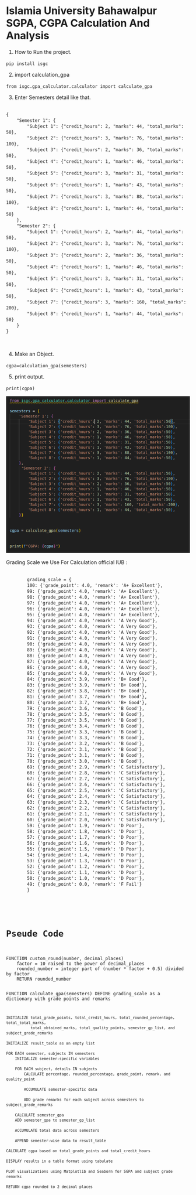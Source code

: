 # Islamia University Bahawalpur SGPA, CGPA Calculation And Analysis

1. How to Run the project.

`pip install isgc`

2. import calculation_gpa

`from isgc.gpa_calculator.calculator import calculate_gpa`


3. Enter Semesters detail like that.


<div>
    <pre>
        <code id="semesters" class="json">
{
    "Semester 1": {
        "Subject 1": {"credit_hours": 2, "marks": 44, "total_marks": 50},
        "Subject 2": {"credit_hours": 3, "marks": 76, "total_marks": 100},
        "Subject 3": {"credit_hours": 2, "marks": 36, "total_marks": 50},
        "Subject 4": {"credit_hours": 1, "marks": 46, "total_marks": 50},
        "Subject 5": {"credit_hours": 3, "marks": 31, "total_marks": 50},
        "Subject 6": {"credit_hours": 1, "marks": 43, "total_marks": 50},
        "Subject 7": {"credit_hours": 3, "marks": 88, "total_marks": 100},
        "Subject 8": {"credit_hours": 1, "marks": 44, "total_marks": 50}
    },
    "Semester 2": {
        "Subject 1": {"credit_hours": 2, "marks": 44, "total_marks": 50},
        "Subject 2": {"credit_hours": 3, "marks": 76, "total_marks": 100},
        "Subject 3": {"credit_hours": 2, "marks": 36, "total_marks": 50},
        "Subject 4": {"credit_hours": 1, "marks": 46, "total_marks": 50},
        "Subject 5": {"credit_hours": 3, "marks": 31, "total_marks": 50},
        "Subject 6": {"credit_hours": 1, "marks": 43, "total_marks": 50},
        "Subject 7": {"credit_hours": 3, "marks": 160, "total_marks": 200},
        "Subject 8": {"credit_hours": 1, "marks": 44, "total_marks": 50}
    }
}
        </code>
    </pre>
</div>


4. Make an Object.

`cgpa=calculation_gpa(semesters)`

5. print output.

`print(cgpa)`

![Full Code](image.png)


Grading Scale we Use For Calculation official IUB :

<div>
    <pre>
        <code class="json">
        grading_scale = {
        100: {'grade_point': 4.0, 'remark': 'A+ Excellent'},
        99: {'grade_point': 4.0, 'remark': 'A+ Excellent'},
        98: {'grade_point': 4.0, 'remark': 'A+ Excellent'},
        97: {'grade_point': 4.0, 'remark': 'A+ Excellent'},
        96: {'grade_point': 4.0, 'remark': 'A+ Excellent'},
        95: {'grade_point': 4.0, 'remark': 'A+ Excellent'},
        94: {'grade_point': 4.0, 'remark': 'A Very Good'},
        93: {'grade_point': 4.0, 'remark': 'A Very Good'},
        92: {'grade_point': 4.0, 'remark': 'A Very Good'},
        91: {'grade_point': 4.0, 'remark': 'A Very Good'},
        90: {'grade_point': 4.0, 'remark': 'A Very Good'},
        89: {'grade_point': 4.0, 'remark': 'A Very Good'},
        88: {'grade_point': 4.0, 'remark': 'A Very Good'},
        87: {'grade_point': 4.0, 'remark': 'A Very Good'},
        86: {'grade_point': 4.0, 'remark': 'A Very Good'},
        85: {'grade_point': 4.0, 'remark': 'A Very Good'},
        84: {'grade_point': 3.9, 'remark': 'B+ Good'},
        83: {'grade_point': 3.9, 'remark': 'B+ Good'},
        82: {'grade_point': 3.8, 'remark': 'B+ Good'},
        81: {'grade_point': 3.7, 'remark': 'B+ Good'},
        80: {'grade_point': 3.7, 'remark': 'B+ Good'},
        79: {'grade_point': 3.6, 'remark': 'B Good'},
        78: {'grade_point': 3.5, 'remark': 'B Good'},
        77: {'grade_point': 3.5, 'remark': 'B Good'},
        76: {'grade_point': 3.4, 'remark': 'B Good'},
        75: {'grade_point': 3.3, 'remark': 'B Good'},
        74: {'grade_point': 3.3, 'remark': 'B Good'},
        73: {'grade_point': 3.2, 'remark': 'B Good'},
        72: {'grade_point': 3.1, 'remark': 'B Good'},
        71: {'grade_point': 3.1, 'remark': 'B Good'},
        70: {'grade_point': 3.0, 'remark': 'B Good'},
        69: {'grade_point': 2.9, 'remark': 'C Satisfactory'},
        68: {'grade_point': 2.8, 'remark': 'C Satisfactory'},
        67: {'grade_point': 2.7, 'remark': 'C Satisfactory'},
        66: {'grade_point': 2.6, 'remark': 'C Satisfactory'},
        65: {'grade_point': 2.5, 'remark': 'C Satisfactory'},
        64: {'grade_point': 2.4, 'remark': 'C Satisfactory'},
        63: {'grade_point': 2.3, 'remark': 'C Satisfactory'},
        62: {'grade_point': 2.2, 'remark': 'C Satisfactory'},
        61: {'grade_point': 2.1, 'remark': 'C Satisfactory'},
        60: {'grade_point': 2.0, 'remark': 'C Satisfactory'},
        59: {'grade_point': 1.9, 'remark': 'D Poor'},
        58: {'grade_point': 1.8, 'remark': 'D Poor'},
        57: {'grade_point': 1.7, 'remark': 'D Poor'},
        56: {'grade_point': 1.6, 'remark': 'D Poor'},
        55: {'grade_point': 1.5, 'remark': 'D Poor'},
        54: {'grade_point': 1.4, 'remark': 'D Poor'},
        53: {'grade_point': 1.3, 'remark': 'D Poor'},
        52: {'grade_point': 1.2, 'remark': 'D Poor'},
        51: {'grade_point': 1.1, 'remark': 'D Poor'},
        50: {'grade_point': 1.0, 'remark': 'D Poor'},
        49: {'grade_point': 0.0, 'remark': 'F Fail'}
        }

</div>

# Pseude Code

<div>
FUNCTION custom_round(number, decimal_places)
    factor = 10 raised to the power of decimal_places
    rounded_number = integer part of (number * factor + 0.5) divided by factor
    RETURN rounded_number

FUNCTION calculate_gpa(semesters)
    DEFINE grading_scale as a dictionary with grade points and remarks

    INITIALIZE total_grade_points, total_credit_hours, total_rounded_percentage, total_total_marks,
               total_obtained_marks, total_quality_points, semester_gp_list, and subject_grade_remarks

    INITIALIZE result_table as an empty list

    FOR EACH semester, subjects IN semesters
        INITIALIZE semester-specific variables

        FOR EACH subject, details IN subjects
            CALCULATE percentage, rounded_percentage, grade_point, remark, and quality_point

            ACCUMULATE semester-specific data

            ADD grade remarks for each subject across semesters to subject_grade_remarks

        CALCULATE semester_gpa
        ADD semester_gpa to semester_gp_list

        ACCUMULATE total data across semesters

        APPEND semester-wise data to result_table

    CALCULATE cgpa based on total_grade_points and total_credit_hours

    DISPLAY results in a table format using tabulate

    PLOT visualizations using Matplotlib and Seaborn for SGPA and subject grade remarks

    RETURN cgpa rounded to 2 decimal places
</div>
